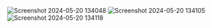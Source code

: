 ![Screenshot 2024-05-20 134048](https://github.com/Kamakshi412/parallax-/assets/151900475/946ce2ae-ae57-48f7-bd06-d4bf414f29e7)
![Screenshot 2024-05-20 134105](https://github.com/Kamakshi412/parallax-/assets/151900475/f64817c9-62a4-4bd1-9ca3-3060dbf4b9fb)
![Screenshot 2024-05-20 134118](https://github.com/Kamakshi412/parallax-/assets/151900475/b08df0ba-6521-41cf-97c4-8cfc53af8414)
